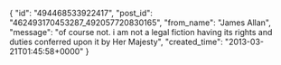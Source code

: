  {
   "id": "494468533922417",
   "post_id": "462493170453287_492057720830165",
   "from_name": "James Allan",
   "message": "of course not.  i am not a legal fiction having its rights and duties conferred upon it by Her Majesty",
   "created_time": "2013-03-21T01:45:58+0000"
 }
